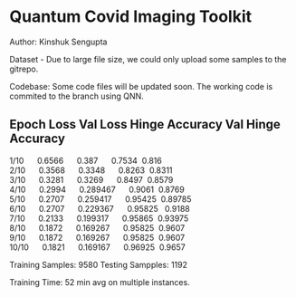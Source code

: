 # Quantum Covid Imaging Toolkit


Author: Kinshuk Sengupta

Dataset - Due to large file size, we could only upload some samples to the gitrepo.

Codebase: Some code files will be updated soon. The working code is commited to the branch using QNN.

Epoch	    Loss	    Val Loss	    Hinge Accuracy	    Val Hinge Accuracy
------------------------------------------------------------------------
 1/10&nbsp;&nbsp;&nbsp;&nbsp;&nbsp;    0.6566&nbsp;&nbsp;&nbsp;&nbsp;&nbsp;   	  0.387&nbsp;&nbsp;&nbsp;&nbsp;&nbsp;	        0.7534&nbsp;	            0.816<br>
 2/10&nbsp;&nbsp;&nbsp;&nbsp;&nbsp;	    0.3568&nbsp;&nbsp;&nbsp;&nbsp;&nbsp;	    0.3348&nbsp;&nbsp;&nbsp;&nbsp;&nbsp;	      0.8263&nbsp; 	            0.8311<br>
 3/10&nbsp;&nbsp;&nbsp;&nbsp;&nbsp; 	  0.3281&nbsp;&nbsp;&nbsp;&nbsp;&nbsp;    0.3269&nbsp;&nbsp;&nbsp;&nbsp;&nbsp;	      0.8497&nbsp;	            0.8579<br>
 4/10&nbsp;&nbsp;&nbsp;&nbsp;&nbsp;	    0.2994&nbsp;&nbsp;&nbsp;&nbsp;&nbsp;    0.289467&nbsp;&nbsp;&nbsp;&nbsp;&nbsp;	    0.9061&nbsp;	            0.8769<br>
 5/10&nbsp;&nbsp;&nbsp;&nbsp;&nbsp;	    0.2707&nbsp;&nbsp;&nbsp;&nbsp;&nbsp;	    0.259417&nbsp;&nbsp;&nbsp;&nbsp;&nbsp;	    0.95425&nbsp;	            0.89785<br>
 6/10&nbsp;&nbsp;&nbsp;&nbsp;&nbsp;	    0.2707&nbsp;&nbsp;&nbsp;&nbsp;&nbsp;	    0.229367&nbsp;&nbsp;&nbsp;&nbsp;&nbsp;	    0.95825	&nbsp;            0.9188<br>
 7/10&nbsp;&nbsp;&nbsp;&nbsp;&nbsp;	    0.2133&nbsp;&nbsp;&nbsp;&nbsp;&nbsp;	    0.199317&nbsp;&nbsp;&nbsp;&nbsp;&nbsp;	    0.95865&nbsp;	            0.93975<br>
 8/10&nbsp;&nbsp;&nbsp;&nbsp;&nbsp;	    0.1872&nbsp;&nbsp;&nbsp;&nbsp;&nbsp;	    0.169267&nbsp;&nbsp;&nbsp;&nbsp;&nbsp;	    0.95825&nbsp;	            0.9607<br>
 9/10&nbsp;&nbsp;&nbsp;&nbsp;&nbsp;	    0.1872&nbsp;&nbsp;&nbsp;&nbsp;&nbsp;	    0.169267&nbsp;&nbsp;&nbsp;&nbsp;&nbsp;	    0.95825&nbsp;	            0.9607<br>
 10/10&nbsp;&nbsp;&nbsp;&nbsp;&nbsp;	  0.1821&nbsp;&nbsp;&nbsp;&nbsp;&nbsp;	    0.169167&nbsp;&nbsp;&nbsp;&nbsp;&nbsp;	    0.96925&nbsp;	            0.9657<br>


Training Samples: 9580
Testing Sampples: 1192

Training Time: 52 min avg on multiple instances. 
